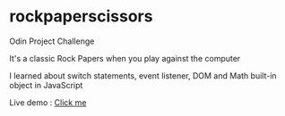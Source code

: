 # rockpaperscissors
Odin Project Challenge

It's a classic Rock Papers when you play against the computer

I learned about switch statements, event listener, DOM and Math built-in object in JavaScript

Live demo : <a href target="blank" link="https://github.com/StarjunXBT/rockpaperscissors"> Click me </a>

